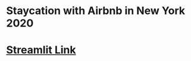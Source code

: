 # Staycation with Airbnb in New York 2020

# [Streamlit Link](https://share.streamlit.io/duongtruongtrong/coderschool_week_3_project_duong_huyto/nyc_streamlit.py)
